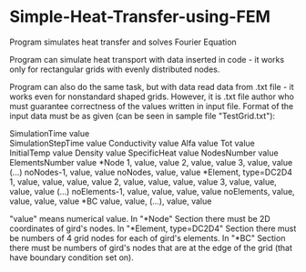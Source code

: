# Simple-Heat-Transfer-using-FEM
Program simulates heat transfer and solves Fourier Equation

Program can simulate heat transport with data inserted in code - it works only for rectangular grids with evenly distributed nodes.

Program can also do the same task, but with data read data from .txt file - it works even for nonstandard shaped grids. However, it is .txt file author who must guarantee correctness of the values written in input file. Format of the input data must be as given (can be seen in sample file "TestGrid.txt"):

SimulationTime value  
SimulationStepTime value
Conductivity value
Alfa value
Tot value
InitialTemp value
Density value
SpecificHeat value
NodesNumber value
ElementsNumber value
*Node
      1,  value, value
      2, value, value
      3, value, value
      (...)
     noNodes-1, value, value
     noNodes,   value, value
*Element, type=DC2D4
 1,  value,  value,  value,  value
 2,  value,  value,  value,  value
 3,  value,  value,  value,  value
 (...)
 noElements-1, value,  value,  value,  value
 noElements, value,  value,  value,  value
*BC
value, value, (...), value, value

"value" means numerical value.
In "*Node" Section there must be 2D coordinates of gird's nodes.
In "*Element, type=DC2D4" Section there must be numbers of 4 grid nodes for each of gird's elements.
In "*BC" Section there must be numbers of gird's nodes that are at the edge of the grid (that have boundary condition set on).
